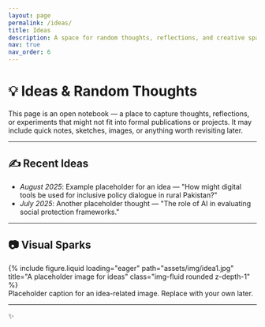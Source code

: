 ```yaml
---
layout: page
permalink: /ideas/
title: Ideas
description: A space for random thoughts, reflections, and creative sparks
nav: true
nav_order: 6
---
```


# 💡 Ideas & Random Thoughts  

This page is an open notebook — a place to capture thoughts, reflections, or experiments that might not fit into formal publications or projects. It may include quick notes, sketches, images, or anything worth revisiting later.  

---

## ✍️ Recent Ideas  

- *August 2025*: Example placeholder for an idea — "How might digital tools be used for inclusive policy dialogue in rural Pakistan?"  
- *July 2025*: Another placeholder thought — "The role of AI in evaluating social protection frameworks."  

---

## 📷 Visual Sparks  

<div class="row">
  <div class="col-sm mt-3 mt-md-0">
    {% include figure.liquid loading="eager" path="assets/img/idea1.jpg" title="A placeholder image for ideas" class="img-fluid rounded z-depth-1" %}
  </div>
</div>

<div class="caption">
  Placeholder caption for an idea-related image. Replace with your own later.
</div>

---

✨ 
